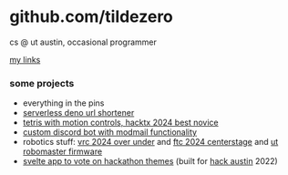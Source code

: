 # github.com/tildezero

cs @ ut austin, occasional programmer

[my links](https://suhas.omg.lol)

### some projects 

- everything in the pins
- [serverless deno url shortener](https://git.sr.ht/~suhas/url)
- [tetris with motion controls, hacktx 2024 best novice](https://github.com/rizkyapratama100/ARES-HackTX-Project)
- [custom discord bot with modmail functionality](https://github.com/tildezero/nebula)
- robotics stuff: [vrc 2024 over under](https://github.com/tildezero/rockrobobutvex) and [ftc 2024 centerstage](https://github.com/team24167/centerstage) and [ut robomaster firmware](https://github.com/ut-ras/robomaster)
- [svelte app to vote on hackathon themes](https://github.com/hackaustin/prompter) (built for [hack austin](https://hackaustin.net) 2022)
